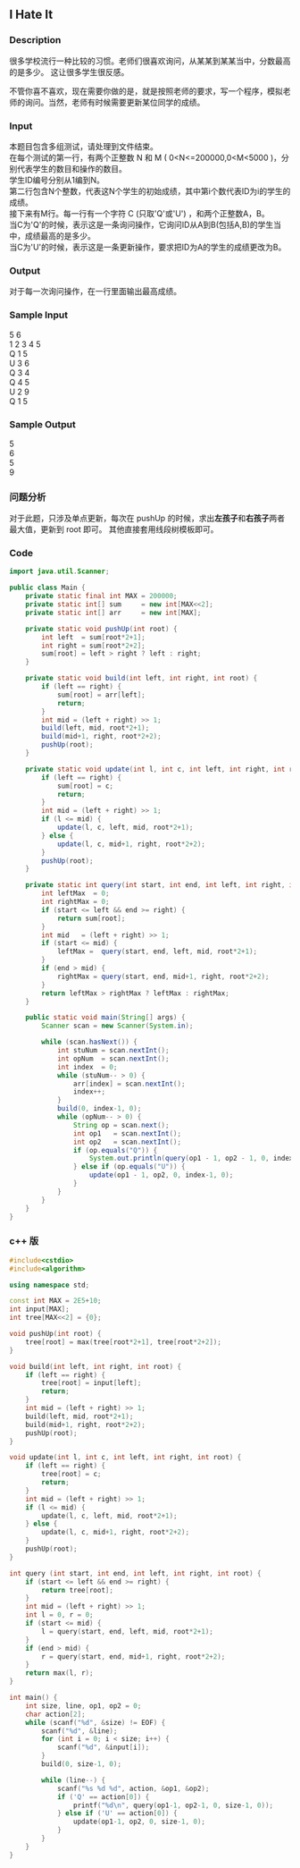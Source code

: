 ## I Hate It 

### Description
很多学校流行一种比较的习惯。老师们很喜欢询问，从某某到某某当中，分数最高的是多少。 
这让很多学生很反感。 

不管你喜不喜欢，现在需要你做的是，就是按照老师的要求，写一个程序，模拟老师的询问。当然，老师有时候需要更新某位同学的成绩。

### Input
本题目包含多组测试，请处理到文件结束。    
在每个测试的第一行，有两个正整数 N 和 M ( 0<N<=200000,0<M<5000 )，分别代表学生的数目和操作的数目。  
学生ID编号分别从1编到N。  
第二行包含N个整数，代表这N个学生的初始成绩，其中第i个数代表ID为i的学生的成绩。   
接下来有M行。每一行有一个字符 C (只取'Q'或'U') ，和两个正整数A，B。   
当C为'Q'的时候，表示这是一条询问操作，它询问ID从A到B(包括A,B)的学生当中，成绩最高的是多少。   
当C为'U'的时候，表示这是一条更新操作，要求把ID为A的学生的成绩更改为B。   

### Output
对于每一次询问操作，在一行里面输出最高成绩。

### Sample Input
5 6  
1 2 3 4 5  
Q 1 5  
U 3 6  
Q 3 4  
Q 4 5  
U 2 9  
Q 1 5  

### Sample Output
5  
6  
5  
9  

### 问题分析
对于此题，只涉及单点更新，每次在 pushUp 的时候，求出**左孩子**和**右孩子**两者最大值，更新到 root 即可。
其他直接套用线段树模板即可。

### Code
```java
import java.util.Scanner;

public class Main {
    private static final int MAX = 200000;
    private static int[] sum     = new int[MAX<<2];
    private static int[] arr     = new int[MAX];

    private static void pushUp(int root) {
        int left  = sum[root*2+1];
        int right = sum[root*2+2];
        sum[root] = left > right ? left : right;
    }

    private static void build(int left, int right, int root) {
        if (left == right) {
            sum[root] = arr[left];
            return;
        }
        int mid = (left + right) >> 1;
        build(left, mid, root*2+1);
        build(mid+1, right, root*2+2);
        pushUp(root);
    }

    private static void update(int l, int c, int left, int right, int root) {
        if (left == right) {
            sum[root] = c;
            return;
        }
        int mid = (left + right) >> 1;
        if (l <= mid) {
            update(l, c, left, mid, root*2+1);
        } else {
            update(l, c, mid+1, right, root*2+2);
        }
        pushUp(root);
    }

    private static int query(int start, int end, int left, int right, int root) {
        int leftMax  = 0;
        int rightMax = 0;
        if (start <= left && end >= right) {
            return sum[root];
        }
        int mid   = (left + right) >> 1;
        if (start <= mid) {
            leftMax =  query(start, end, left, mid, root*2+1);
        }
        if (end > mid) {
            rightMax = query(start, end, mid+1, right, root*2+2);
        }
        return leftMax > rightMax ? leftMax : rightMax;
    }

    public static void main(String[] args) {
        Scanner scan = new Scanner(System.in);

        while (scan.hasNext()) {
            int stuNum = scan.nextInt();
            int opNum  = scan.nextInt();
            int index  = 0;
            while (stuNum-- > 0) {
                arr[index] = scan.nextInt();
                index++;
            }
            build(0, index-1, 0);
            while (opNum-- > 0) {
                String op = scan.next();
                int op1   = scan.nextInt();
                int op2   = scan.nextInt();
                if (op.equals("Q")) {
                    System.out.println(query(op1 - 1, op2 - 1, 0, index-1, 0));
                } else if (op.equals("U")) {
                    update(op1 - 1, op2, 0, index-1, 0);
                }
            }
        }
    }
}
```

### c++ 版
```cpp
#include<cstdio>
#include<algorithm>

using namespace std;

const int MAX = 2E5+10;
int input[MAX];
int tree[MAX<<2] = {0};

void pushUp(int root) {
    tree[root] = max(tree[root*2+1], tree[root*2+2]);
}

void build(int left, int right, int root) {
    if (left == right) {
        tree[root] = input[left];
        return;
    }
    int mid = (left + right) >> 1;
    build(left, mid, root*2+1);
    build(mid+1, right, root*2+2);
    pushUp(root);
}

void update(int l, int c, int left, int right, int root) {
    if (left == right) {
        tree[root] = c;
        return;
    }
    int mid = (left + right) >> 1;
    if (l <= mid) {
        update(l, c, left, mid, root*2+1);
    } else {
        update(l, c, mid+1, right, root*2+2);
    }
    pushUp(root);
}

int query (int start, int end, int left, int right, int root) {
    if (start <= left && end >= right) {
        return tree[root];
    }
    int mid = (left + right) >> 1;
    int l = 0, r = 0;
    if (start <= mid) {
        l = query(start, end, left, mid, root*2+1);
    }
    if (end > mid) {
        r = query(start, end, mid+1, right, root*2+2);
    }
    return max(l, r);
}

int main() {
    int size, line, op1, op2 = 0;
    char action[2];
    while (scanf("%d", &size) != EOF) {
        scanf("%d", &line);
        for (int i = 0; i < size; i++) {
            scanf("%d", &input[i]);
        }
        build(0, size-1, 0);

        while (line--) {
            scanf("%s %d %d", action, &op1, &op2);
            if ('Q' == action[0]) {
                printf("%d\n", query(op1-1, op2-1, 0, size-1, 0));
            } else if ('U' == action[0]) {
                update(op1-1, op2, 0, size-1, 0);
            }
        }
    }
}
```